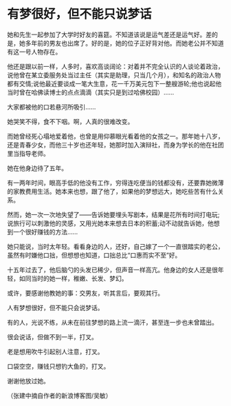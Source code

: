 # 有梦很好，但不能只说梦话

她和先生一起参加了大学时好友的喜筵。不知道该说是运气差还是运气好。差的是，她多年前的男友也出席了。好的是，她的位子正好背对他。而她老公并不知道有这一号人物存在。 

他还是跟以前一样，人多时，喜欢高谈阔论：对着并不完全认识的人谈论着政治，说他曾在某立委服务处当过主任（其实是助理，只当几个月），和知名的政治人物都有交情;说他最近要谈成一笔大生意，花一千万美元包下一整艘游轮;他也说起他当时曾在哈佛读博士的点点滴滴（其实只是到过哈佛校园）…… 

大家都被他的口若悬河所吸引…… 

她哭笑不得，食不下咽。啊，人真的很难改变。 

而她曾经死心塌地爱着他，也曾是用仰慕眼光看着他的女孩之一。那年她十八岁，还是青春少女，而他三十岁也还年轻，她那时加入演辩社，而身为学长的他在社团里当指导老师。 

她在他身边待了五年。 

有一两年时间，眼高手低的他没有工作，穷得连吃便当的钱都没有，还要靠她微薄的家教费用生活。她本来也想，跟了他了，如果他的梦想远大，她吃些苦有什么关系。 

然而，她一次一次地失望了——告诉她要埋头写剧本，结果是花所有时间打电玩;说旅行可以刺激他的灵感，又用光她本来想去日本的积蓄;动不动就告诉她，他想到一个很好赚钱的方法…… 

她只能说，当时太年轻。看看身边的人，还好，自己嫁了一个一直很踏实的老公，虽然有时嫌他口拙，但想想也知道，口拙总比“口惠而实不至”好。 

十五年过去了，他后脑勺的头发已稀少，但声音一样高亢。他身边的女人还是很年轻，如同当时的她一样，稚嫩、长发、梦幻。 

或许，要感谢他教她的事：交男友，听其言后，要观其行。 

人有梦想很好，但不能只会说梦话。 

有的人，光说不练，从未在前往梦想的路上流一滴汗，甚至连一步也未曾踏出。 

很会说话，但做不到一半，打叉。 

老是想用吹牛引起别人注意，打叉。 

口袋空空，赚钱只想钓大鱼的，打叉。 

谢谢他放过她。 

（张建中摘自作者的新浪博客图/吴敏）